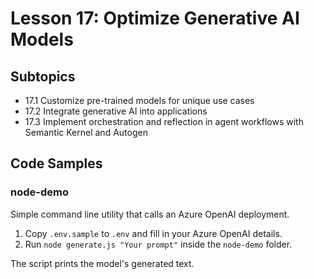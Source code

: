 # Lesson 17: Optimize Generative AI Models

## Subtopics
- 17.1 Customize pre-trained models for unique use cases
- 17.2 Integrate generative AI into applications
- 17.3 Implement orchestration and reflection in agent workflows with Semantic Kernel and Autogen

## Code Samples

### node-demo
Simple command line utility that calls an Azure OpenAI deployment.

1. Copy `.env.sample` to `.env` and fill in your Azure OpenAI details.
2. Run `node generate.js "Your prompt"` inside the `node-demo` folder.

The script prints the model's generated text.
